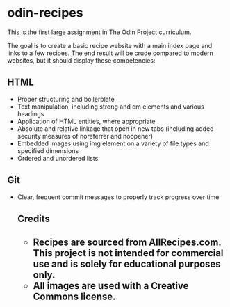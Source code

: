 # odin-recipes
<p>This is the first large assignment in The Odin Project curriculum.</p>

<p>The goal is to create a basic recipe website with a main index page and links to a few recipes. The end result will be crude compared to modern websites, but it should display these competencies:</p>

<h2>HTML</h2>
<ul>
    <li>Proper structuring and boilerplate</li>
    <li>Text manipulation, including strong and em elements and various headings</li>
    <li>Application of HTML entities, where appropriate</li>
    <li>Absolute and relative linkage that open in new tabs (including added security measures of noreferrer and noopener)</li>
    <li>Embedded images using img element on a variety of file types and specified dimensions</li>
    <li>Ordered and unordered lists</li>
</ul>

<h2>Git</h2>
<ul>
    <li>Clear, frequent commit messages to properly track progress over time</li>


<h2>Credits<h2>
<ul>
    <li>Recipes are sourced from AllRecipes.com. This project is not intended for commercial use and is solely for educational purposes only.</li>
    <li>All images are used with a Creative Commons license.</li>
</ul>